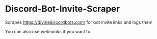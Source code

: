 # Discord-Bot-Invite-Scraper
Scrapes https://divinediscordbots.com/ for bot invite links and logs them

You can also use webhooks if you want to.

